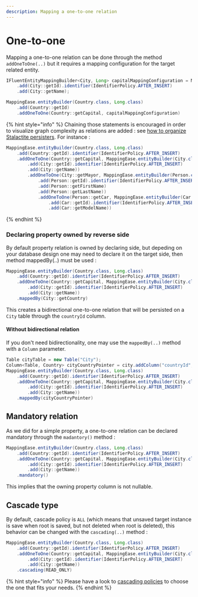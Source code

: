 ```yaml
---
description: Mapping a one-to-one relation
---
```


# One-to-one

Mapping a one-to-one relation can be done through the method `addOneToOne(..)` but it requires a mapping configuration for the target related entity.

```java
IFluentEntityMappingBuilder<City, Long> capitalMappingConfiguration = MappingEase.entityBuilder(City.class, Long.class)
    .add(City::getId).identifier(IdentifierPolicy.AFTER_INSERT)
    .add(City::getName);

MappingEase.entityBuilder(Country.class, Long.class)
    .add(Country::getId)
    .addOneToOne(Country::getCapital, capitalMappingConfiguration)
```

{% hint style="info" %}
Chaining those statements is encouraged in order to visualize graph complexity as relations are added : see [how to organize Stalactite persisters](../architecture-tips/dont-create-a-persister-to-rule-them-all.md). For instance :

```java
MappingEase.entityBuilder(Country.class, Long.class)
    .add(Country::getId).identifier(IdentifierPolicy.AFTER_INSERT)
    .addOneToOne(Country::getCapital, MappingEase.entityBuilder(City.class, Long.class)
        .add(City::getId).identifier(IdentifierPolicy.AFTER_INSERT)
        .add(City::getName))
        .addOneToOne(City::getMayor, MappingEase.entityBuilder(Person.class, Long.class)
            .add(Person::getId).identifier(IdentifierPolicy.AFTER_INSERT)
            .add(Person::getFirstName)
            .add(Person::getLastName))
            .addOneToOne(Person::getCar, MappingEase.entityBuilder(Car.class, Long.class)
                .add(Car::getId).identifier(IdentifierPolicy.AFTER_INSERT)
                .add(Car::getModelName))
```
{% endhint %}

### Declaring property owned by reverse side

By default property relation is owned by declaring side, but depeding on your database design one may need to declare it on the target side, then method mappedBy(..) must be used :

```java
MappingEase.entityBuilder(Country.class, Long.class)
    .add(Country::getId).identifier(IdentifierPolicy.AFTER_INSERT)
    .addOneToOne(Country::getCapital, MappingEase.entityBuilder(City.class, Long.class)
        .add(City::getId).identifier(IdentifierPolicy.AFTER_INSERT)
        .add(City::getName))
    .mappedBy(City::getCountry)
```

This creates a bidirectional one-to-one relation that will be persisted on a `City` table through the `countryId` column.

#### Without bidirectional relation

If you don't need bidirectionality, one may use the `mappedBy(..)` method with a `Column` parameter.

```java
Table cityTable = new Table("City");
Column<Table, Country> cityCountryPointer = city.addColumn("countryId", Country.class);
MappingEase.entityBuilder(Country.class, Long.class)
    .add(Country::getId).identifier(IdentifierPolicy.AFTER_INSERT)
    .addOneToOne(Country::getCapital, MappingEase.entityBuilder(City.class, Long.class)
        .add(City::getId).identifier(IdentifierPolicy.AFTER_INSERT)
        .add(City::getName))
    .mappedBy(cityCountryPointer)
```

## Mandatory relation

As we did for a simple property, a one-to-one relation can be declared mandatory through the `madantory()` method :

```java
MappingEase.entityBuilder(Country.class, Long.class)
    .add(Country::getId).identifier(IdentifierPolicy.AFTER_INSERT)
    .addOneToOne(Country::getCapital, MappingEase.entityBuilder(City.class, Long.class)
        .add(City::getId).identifier(IdentifierPolicy.AFTER_INSERT)
        .add(City::getName))
    .mandatory()
```

This implies that the owning property column is not nullable.

## Cascade type

By default, cascade policy is `ALL` (which means that unsaved target instance is save when root is saved, but not deleted when root is deleted), this behavior can be changed with the `cascading(..)` method :

```java
MappingEase.entityBuilder(Country.class, Long.class)
    .add(Country::getId).identifier(IdentifierPolicy.AFTER_INSERT)
    .addOneToOne(Country::getCapital, MappingEase.entityBuilder(City.class, Long.class)
        .add(City::getId).identifier(IdentifierPolicy.AFTER_INSERT)
        .add(City::getName))
    .cascading(READ_ONLY)
```

{% hint style="info" %}
Please have a look to [cascading policies](cascading-policies.md) to choose the one that fits your needs.
{% endhint %}

